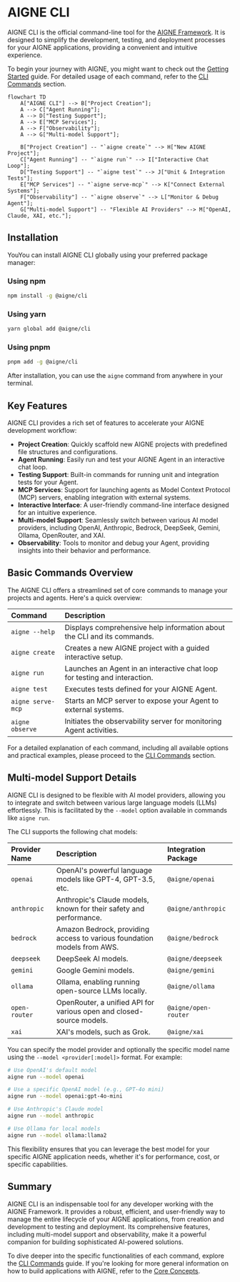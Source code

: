 # AIGNE CLI

AIGNE CLI is the official command-line tool for the [AIGNE Framework](https://github.com/AIGNE-io/aigne-framework). It is designed to simplify the development, testing, and deployment processes for your AIGNE applications, providing a convenient and intuitive experience.

To begin your journey with AIGNE, you might want to check out the [Getting Started](./getting-started.md) guide. For detailed usage of each command, refer to the [CLI Commands](./cli/commands.md) section.

```mermaid
flowchart TD
    A["AIGNE CLI"] --> B["Project Creation"];
    A --> C["Agent Running"];
    A --> D["Testing Support"];
    A --> E["MCP Services"];
    A --> F["Observability"];
    A --> G["Multi-model Support"];

    B["Project Creation"] -- "`aigne create`" --> H["New AIGNE Project"];
    C["Agent Running"] -- "`aigne run`" --> I["Interactive Chat Loop"];
    D["Testing Support"] -- "`aigne test`" --> J["Unit & Integration Tests"];
    E["MCP Services"] -- "`aigne serve-mcp`" --> K["Connect External Systems"];
    F["Observability"] -- "`aigne observe`" --> L["Monitor & Debug Agent"];
    G["Multi-model Support"] -- "Flexible AI Providers" --> M["OpenAI, Claude, XAI, etc."];
```

## Installation

YouYou can install AIGNE CLI globally using your preferred package manager:

### Using npm

```bash
npm install -g @aigne/cli
```

### Using yarn

```bash
yarn global add @aigne/cli
```

### Using pnpm

```bash
pnpm add -g @aigne/cli
```

After installation, you can use the `aigne` command from anywhere in your terminal.

## Key Features

AIGNE CLI provides a rich set of features to accelerate your AIGNE development workflow:

*   **Project Creation**: Quickly scaffold new AIGNE projects with predefined file structures and configurations.
*   **Agent Running**: Easily run and test your AIGNE Agent in an interactive chat loop.
*   **Testing Support**: Built-in commands for running unit and integration tests for your Agent.
*   **MCP Services**: Support for launching agents as Model Context Protocol (MCP) servers, enabling integration with external systems.
*   **Interactive Interface**: A user-friendly command-line interface designed for an intuitive experience.
*   **Multi-model Support**: Seamlessly switch between various AI model providers, including OpenAI, Anthropic, Bedrock, DeepSeek, Gemini, Ollama, OpenRouter, and XAI.
*   **Observability**: Tools to monitor and debug your Agent, providing insights into their behavior and performance.

## Basic Commands Overview

The AIGNE CLI offers a streamlined set of core commands to manage your projects and agents. Here's a quick overview:

| Command           | Description                                                                 |
|:------------------|:----------------------------------------------------------------------------|
| `aigne --help`    | Displays comprehensive help information about the CLI and its commands.     |
| `aigne create`    | Creates a new AIGNE project with a guided interactive setup.                |
| `aigne run`       | Launches an Agent in an interactive chat loop for testing and interaction.  |
| `aigne test`      | Executes tests defined for your AIGNE Agent.                                |
| `aigne serve-mcp` | Starts an MCP server to expose your Agent to external systems.              |
| `aigne observe`   | Initiates the observability server for monitoring Agent activities.         |

For a detailed explanation of each command, including all available options and practical examples, please proceed to the [CLI Commands](./cli/commands.md) section.

## Multi-model Support Details

AIGNE CLI is designed to be flexible with AI model providers, allowing you to integrate and switch between various large language models (LLMs) effortlessly. This is facilitated by the `--model` option available in commands like `aigne run`.

The CLI supports the following chat models:

| Provider Name   | Description                                                                 | Integration Package                                 |
|:----------------|:----------------------------------------------------------------------------|:----------------------------------------------------|
| `openai`        | OpenAI's powerful language models like GPT-4, GPT-3.5, etc.                 | `@aigne/openai`                                     |
| `anthropic`     | Anthropic's Claude models, known for their safety and performance.          | `@aigne/anthropic`                                  |
| `bedrock`       | Amazon Bedrock, providing access to various foundation models from AWS.     | `@aigne/bedrock`                                    |
| `deepseek`      | DeepSeek AI models.                                                         | `@aigne/deepseek`                                   |
| `gemini`        | Google Gemini models.                                                       | `@aigne/gemini`                                     |
| `ollama`        | Ollama, enabling running open-source LLMs locally.                          | `@aigne/ollama`                                     |
| `open-router`   | OpenRouter, a unified API for various open and closed-source models.        | `@aigne/open-router`                                |
| `xai`           | XAI's models, such as Grok.                                                 | `@aigne/xai`                                        |

You can specify the model provider and optionally the specific model name using the `--model <provider[:model]>` format. For example:

```bash
# Use OpenAI's default model
aigne run --model openai

# Use a specific OpenAI model (e.g., GPT-4o mini)
aigne run --model openai:gpt-4o-mini

# Use Anthropic's Claude model
aigne run --model anthropic

# Use Ollama for local models
aigne run --model ollama:llama2
```

This flexibility ensures that you can leverage the best model for your specific AIGNE application needs, whether it's for performance, cost, or specific capabilities.

## Summary

AIGNE CLI is an indispensable tool for any developer working with the AIGNE Framework. It provides a robust, efficient, and user-friendly way to manage the entire lifecycle of your AIGNE applications, from creation and development to testing and deployment. Its comprehensive features, including multi-model support and observability, make it a powerful companion for building sophisticated AI-powered solutions.

To dive deeper into the specific functionalities of each command, explore the [CLI Commands](./cli/commands.md) guide. If you're looking for more general information on how to build applications with AIGNE, refer to the [Core Concepts](./core-concepts.md).
